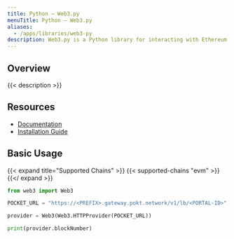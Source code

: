 ```yaml
---
title: Python – Web3.py
menuTitle: Python – Web3.py
aliases:
  - /apps/libraries/web3-py
description: Web3.py is a Python library for interacting with Ethereum nodes; it originally began as a port of web3.js, but has evolved to better serve the needs of Python developers.
---
```


## Overview

{{< description >}}

## Resources

- [Documentation](https://web3py.readthedocs.io/en/stable/)
- [Installation Guide](https://web3py.readthedocs.io/en/stable/quickstart.html)

## Basic Usage

{{< expand title="Supported Chains" >}}
{{< supported-chains "evm" >}}
{{</ expand >}}

```python
from web3 import Web3

POCKET_URL = "https://<PREFIX>.gateway.pokt.network/v1/lb/<PORTAL-ID>"

provider = Web3(Web3.HTTPProvider(POCKET_URL))

print(provider.blockNumber)
```
